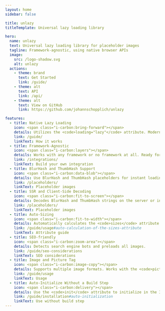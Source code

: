 ```yaml
---
layout: home
sidebar: false

title: unlazy
titleTemplate: Universal lazy loading library

hero:
  name: unlazy
  text: Universal lazy loading library for placeholder images
  tagline: Framework-agnostic, using native browser APIs
  image:
    src: /logo-shadow.svg
    alt: unlazy
  actions:
    - theme: brand
      text: Get Started
      link: /guide/
    - theme: alt
      text: API
      link: /api/
    - theme: alt
      text: View on GitHub
      link: https://github.com/johannschopplich/unlazy

features:
  - title: Native Lazy Loading
    icon: <span class="i-carbon:bring-forward"></span>
    details: Utilizes the <code>loading="lazy"</code> attribute. Modern browsers only.
    link: /guide/
    linkText: How it works
  - title: Framework-Agnostic
    icon: <span class="i-carbon:layers"></span>
    details: Works with any framework or no framework at all. Ready for Vue, Solid, React and Nuxt.
    link: /integrations/
    linkText: Build your own integration
  - title: BlurHash and ThumbHash Support
    icon: <span class="i-carbon:data-blob"></span>
    details: Use BlurHash and ThumbHash placeholders for instant loading.
    link: /placeholders/
    linkText: Placeholder images
  - title: SSR and Client-Side Decoding
    icon: <span class="i-carbon:fit-to-screen"></span>
    details: Decodes BlurHash and ThumbHash strings on the server or in the browser.
    link: /placeholders/
    linkText: Placeholder images
  - title: Auto-Sizing
    icon: <span class="i-carbon:fit-to-width"></span>
    details: Automatically calculates the <code>sizes</code> attribute for optimal performance.
    link: /guide/usage#auto-calculation-of-the-sizes-attribute
    linkText: Attribute guide
  - title: SEO-friendly
    icon: <span class="i-carbon:zoom-area"></span>
    details: Detects search engine bots and preloads all images.
    link: /guide/seo-considerations
    linkText: SEO considerations
  - title: Image and Picture Tag
    icon: <span class="i-carbon:image-copy"></span>
    details: Supports multiple image formats. Works with the <code>picture</code> tag.
    link: /guide/usage
    linkText: Usage
  - title: Auto-Initialize Without a Build Step
    icon: <span class="i-carbon:delivery"></span>
    details: Use the <code>init</code> attribute to initialize in the IIFE build.
    link: /guide/installation#auto-initialization
    linkText: Use without build step
---
```

